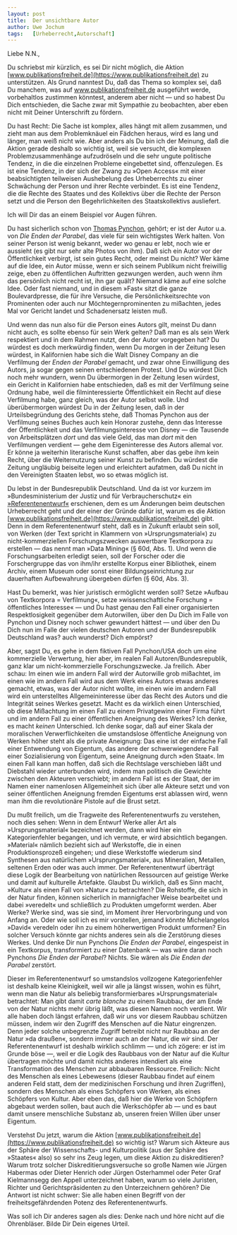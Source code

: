 ```yaml
---
layout:	post
title:	Der unsichtbare Autor
author:	Uwe Jochum
tags:   [Urheberrecht,Autorschaft]
---
```


Liebe N.N.,

Du schriebst mir kürzlich, es sei Dir nicht möglich, die
Aktion
[www.publikationsfreiheit.de](https://www.publikationsfreiheit.de) zu
unterstützen. Als Grund nanntest Du, daß das Thema so komplex
sei, daß Du manchem, was auf www.publikationsfreiheit.de
ausgeführt werde, vorbehaltlos zustimmen könntest, anderem aber
nicht — und so habest Du Dich entschieden, die Sache zwar mit
Sympathie zu beobachten, aber eben nicht mit Deiner Unterschrift
zu fördern.

Du hast Recht: Die Sache ist komplex, alles hängt mit allem
zusammen, und zieht man aus dem Problemknäuel ein Fädchen heraus,
wird es lang und länger, man weiß nicht wie. Aber anders als Du
bin ich der Meinung, daß die Aktion gerade deshalb so wichtig
ist, weil sie versucht, die komplexen Problemzusammenhänge
aufzudröseln und die sehr ungute politische Tendenz, in die die
einzelnen Probleme eingebettet sind, offenzulegen. Es ist eine
Tendenz, in der sich der Zwang zu »Open Access« mit einer
beabsichtigten teilweisen Aushebelung des Urheberrechts zu einer
Schwächung der Person und ihrer Rechte verbindet. Es ist eine
Tendenz, die die Rechte des Staates und des Kollektivs über die
Rechte der Person setzt und die Person den Begehrlichkeiten des
Staatskollektivs ausliefert.

Ich will Dir das an einem Beispiel vor Augen führen.

Du hast
sicherlich schon von 
[Thomas Pynchon](https://de.wikipedia.org/wiki/Thomas_Pynchon),
gehört; er ist der Autor u.a. von *Die Enden der
Parabel*, das viele für sein wichtigstes Werk halten. Von seiner
Person ist wenig bekannt, weder wo genau er lebt, noch wie er
aussieht (es gibt nur sehr alte Photos von ihm). Daß sich ein
Autor vor der Öffentlichkeit verbirgt, ist sein gutes Recht, oder
meinst Du nicht? Wer käme auf die Idee, ein Autor müsse, wenn er
sich seinem Publikum nicht freiwillig zeige, eben zu öffentlichen
Auftritten gezwungen werden, auch wenn ihm das persönlich nicht
recht ist, ihn gar quält? Niemand käme auf eine solche
Idee. Oder fast niemand, und in diesem »Fast« sitzt die ganze
Boulevardpresse, die für ihre Versuche, die Persönlichkeitsrechte
von Prominenten oder auch nur Möchtegernprominenten zu mißachten,
jedes Mal vor Gericht landet und Schadenersatz leisten muß.

Und wenn das nun also für die Person eines Autors gilt, meinst Du
dann nicht auch, es sollte ebenso für sein Werk gelten? Daß man
es als sein Werk respektiert und in dem Rahmen nutzt, den der
Autor vorgegeben hat? Du würdest es doch merkwürdig finden, wenn
Du morgen in der Zeitung lesen würdest, in Kalifornien habe sich
die Walt Disney Company an die Verfilmung der *Enden der Parabel*
gemacht, und zwar ohne Einwilligung des Autors, ja sogar gegen
seinen entschiedenen Protest. Und Du würdest Dich noch mehr
wundern, wenn Du übermorgen in der Zeitung lesen würdest, ein
Gericht in Kalifornien habe entschieden, daß es mit der
Verfilmung seine Ordnung habe, weil die filminteressierte
Öffentlichkeit ein Recht auf diese Verfilmung habe, ganz gleich,
was der Autor selbst wolle. Und überübermorgen würdest Du in der
Zeitung lesen, daß in der Urteilsbegründung des Gerichts stehe,
daß Thomas Pynchon aus der Verfilmung seines Buches auch kein
Honorar zustehe, denn das Interesse der Öffentlichkeit und das
Verfilmungsinteresse von Disney — die Tausende von Arbeitsplätzen
*dort* und das viele Geld, das man *dort* mit den Verfilmungen
verdient — gehe dem Eigeninteresse des Autors allemal vor. Er
könne ja weiterhin literarische Kunst schaffen, aber das gebe ihm
kein Recht, über die Weiternutzung seiner Kunst zu befinden. Du
würdest die Zeitung ungläubig beiseite legen und erleichtert
aufatmen, daß Du nicht in den Vereinigten Staaten lebst, wo so
etwas möglich ist.

Du lebst in der Bundesrepublik Deutschland. Und da ist vor kurzem
im »Bundesministerium der Justiz und für Verbraucherschutz«
ein
[»Referentenentwurf«]({http://www.bmjv.de/SharedDocs/Gesetzgebungsverfahren/Dokumente/RefE_UrhWissG.pdf?__blob=publicationFile&v=1) erschienen,
dem es um Änderungen beim deutschen Urheberrecht geht und der
einer der Gründe dafür ist, warum es die
Aktion
[www.publikationsfreiheit.de](https://www.publikationsfreiheit.de) gibt. Denn
in dem Referentenentwurf steht, daß es in Zukunft erlaubt sein
soll, von Werken (der Text spricht in Klammern von
»Ursprungsmaterial«) zu nicht-kommerziellen Forschungszwecken
auswertbare Textkorpora zu erstellen — das nennt man »Data
Mining« (§ 60d, Abs. 1). Und wenn die Forschungsarbeiten erledigt
seien, soll der Forscher oder die Forschergruppe das von ihm/ihr
erstellte Korpus einer Bibliothek, einem Archiv, einem Museum
oder sonst einer Bildungseinrichtung zur dauerhaften Aufbewahrung
übergeben dürfen (§ 60d, Abs. 3).

Hast Du bemerkt, was hier juristisch ermöglicht werden soll?
Setze »Aufbau von Textkorpora = Verfilmung«, setze
»wissenschaftliche Forschung = öffentliches Interesse« — und Du
hast genau den Fall einer organisierten Respektlosigkeit
gegenüber dem Autorwillen, über den Du Dich im Falle von Pynchon
und Disney noch schwer gewundert hättest — und über den Du Dich
nun im Falle der vielen deutschen Autoren und der Bundesrepublik
Deutschland was? auch wunderst? Dich empörst?

Aber, sagst Du, es gehe in dem fiktiven Fall Pynchon/USA doch um
eine kommerzielle Verwertung, hier aber, im realen Fall
Autoren/Bundesrepublik, ganz klar um nicht-kommerzielle
Forschungszwecke. Ja freilich. Aber schau: Im einen wie im andern
Fall wird der Autorwille grob mißachtet, im einen wie im andern
Fall wird aus dem Werk eines Autors etwas anderes gemacht, etwas,
was der Autor nicht wollte, im einen wie im andern Fall wird ein
unterstelltes Allgemeininteresse über das Recht des Autors und
die Integrität seines Werkes gesetzt. Macht es da wirklich einen
Unterschied, ob diese Mißachtung im einen Fall zu einem
Privatgewinn einer Firma führt und im andern Fall zu einer
öffentlichen Aneignung des Werkes? Ich denke, es macht *keinen*
Unterschied. Ich denke sogar, daß auf einer Skala der moralischen
Verwerflichkeiten die umstandslose öffentliche Aneignung von
Werken höher steht als die private Aneignung: Das eine ist der
einfache Fall einer Entwendung von Eigentum, das andere der
schwerwiegendere Fall einer Sozialisierung von Eigentum, seine
Aneignung durch »den Staat«. Im einen Fall kann man hoffen, daß
sich die Rechtslage verschieben läßt und Diebstahl wieder
unterbunden wird, indem man politisch die Gewichte zwischen den
Akteuren verschiebt; im andern Fall ist es der Staat, der im
Namen einer namenlosen Allgemeinheit sich über alle Akteure setzt
und von seiner öffentlichen Aneignung fremden Eigentums erst
ablassen wird, wenn man ihm die revolutionäre Pistole auf die
Brust setzt.

Du mußt freilich, um die Tragweite des Referentenentwurfs zu
verstehen, noch dies sehen: Wenn in dem Entwurf Werke aller Art
als »Ursprungsmaterial« bezeichnet werden, dann wird hier ein
Kategorienfehler begangen, und ich vermute, er wird absichtlich
begangen. »Material« nämlich bezieht sich auf Werkstoffe, die in
einen Produktionsprozeß eingehen; und diese Werkstoffe wiederum
sind Synthesen aus natürlichem »Ursprungsmaterial«, aus
Mineralien, Metallen, seltenen Erden oder was auch immer. Der
Referentenentwurf überträgt diese Logik der Bearbeitung von
natürlichen Ressourcen auf geistige Werke und damit auf
kulturelle Artefakte. Glaubst Du wirklich, daß es Sinn macht,
»Kultur« als einen Fall von »Natur« zu betrachten? Die Rohstoffe,
die sich in der Natur finden, können sicherlich in mannigfacher
Weise bearbeitet und dabei »veredelt« und schließlich zu
Produkten umgeformt werden. Aber Werke? Werke sind, was sie sind,
im Moment ihrer Hervorbringung und von Anfang an. Oder wie soll
ich es mir vorstellen, jemand könnte Michelangelos »David«
veredeln oder ihn zu einem höherwertigen Produkt umformen? Ein
solcher Versuch könnte gar nichts anderes sein als die Zerstörung
dieses Werkes. Und denke Dir nun Pynchons *Die Enden der
Parabel*, eingespeist in ein Textkorpus, transformiert zu einer
Datenbank — was wäre daran noch Pynchons *Die Enden der Parabel*?
Nichts. Sie wären als *Die Enden der Parabel* zerstört.

Dieser im Referentenentwurf so umstandslos vollzogene
Kategorienfehler ist deshalb keine Kleinigkeit, weil wir alle ja
längst wissen, wohin es führt, wenn man die Natur als beliebig
transformierbares »Ursprungsmaterial« betrachtet: Man gibt damit
*carte blanche* zu einem Raubbau, der am Ende von der Natur
nichts mehr übrig läßt, was diesen Namen noch verdient. Wir alle
haben doch längst erfahren, daß wir uns vor diesem Raubbau
schützen müssen, indem wir den Zugriff des Menschen auf die Natur
eingrenzen. Denn jeder solche unbegrenzte Zugriff betreibt nicht
nur Raubbau an der Natur »da draußen«, sondern immer auch an der
Natur, die *wir* sind. Der Referentenentwurf ist deshalb wirklich
schlimm — und ich zögere: er ist im Grunde böse —, weil er die
Logik des Raubbaus von der Natur auf die Kultur übertragen möchte
und damit nichts anderes intendiert als eine Transformation des
Menschen zur abbaubaren Ressource. Freilich: Nicht des Menschen
als eines Lebewesens (dieser Raubbau findet auf einem anderen
Feld statt, dem der medizinischen Forschung und ihren Zugriffen),
sondern des Menschen als eines Schöpfers von Werken, als eines
Schöpfers von Kultur. Aber eben das, daß hier die Werke von
Schöpfern abgebaut werden sollen, baut auch die Werkschöpfer ab —
und es baut damit unsere menschliche Substanz ab, unseren freien
Willen über unser Eigentum.

Verstehst Du jetzt, warum die
Aktion
[www.publikationsfreiheit.de](https://www.publikationsfreiheit.de) so
wichtig ist? Warum sich Akteure aus der Sphäre der
Wissenschafts- und Kulturpolitik (aus der Sphäre des »Staates« also) so sehr ins Zeug legen, um diese
Aktion zu diskreditieren? Warum trotz solcher
Diskreditierungsversuche so große Namen wie Jürgen Habermas oder
Dieter Henrich oder Jürgen Osterhammel oder Peter Graf
Kielmannsegg den Appell unterzeichnet haben, warum so viele
Juristen, Richter und Gerichtspräsidenten zu den Unterzeichnern
gehören? Die Antwort ist nicht schwer: Sie alle haben einen
Begriff von der freiheitsgefährdenden Potenz des
Referentenentwurfs.

Was soll ich Dir anderes sagen als dies: Denke nach und höre
nicht auf die Ohrenbläser. Bilde Dir Dein eigenes Urteil.


